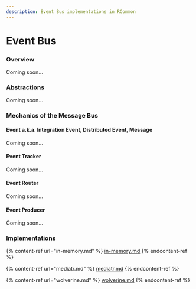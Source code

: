 ```yaml
---
description: Event Bus implementations in RCommon
---
```


# Event Bus

### Overview

Coming soon...

### Abstractions

Coming soon...

### Mechanics of the Message Bus

#### Event a.k.a. Integration Event, Distributed Event, Message

Coming soon...

#### Event Tracker

Coming soon...

#### Event Router

Coming soon...

#### Event Producer

Coming soon...

### Implementations

{% content-ref url="in-memory.md" %}
[in-memory.md](in-memory.md)
{% endcontent-ref %}

{% content-ref url="mediatr.md" %}
[mediatr.md](mediatr.md)
{% endcontent-ref %}

{% content-ref url="wolverine.md" %}
[wolverine.md](wolverine.md)
{% endcontent-ref %}
